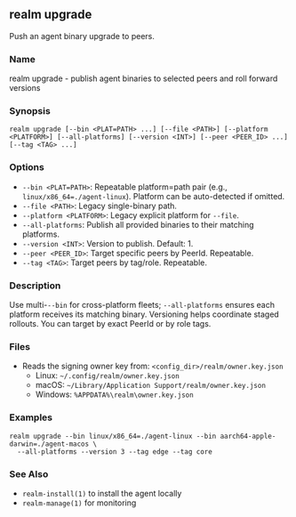 ## realm upgrade

Push an agent binary upgrade to peers.

### Name

realm upgrade - publish agent binaries to selected peers and roll forward versions

### Synopsis

```
realm upgrade [--bin <PLAT=PATH> ...] [--file <PATH>] [--platform <PLATFORM>] [--all-platforms] [--version <INT>] [--peer <PEER_ID> ...] [--tag <TAG> ...]
```

### Options

- `--bin <PLAT=PATH>`: Repeatable platform=path pair (e.g., `linux/x86_64=./agent-linux`). Platform can be auto-detected if omitted.
- `--file <PATH>`: Legacy single-binary path.
- `--platform <PLATFORM>`: Legacy explicit platform for `--file`.
- `--all-platforms`: Publish all provided binaries to their matching platforms.
- `--version <INT>`: Version to publish. Default: 1.
- `--peer <PEER_ID>`: Target specific peers by PeerId. Repeatable.
- `--tag <TAG>`: Target peers by tag/role. Repeatable.

### Description

Use multi-`--bin` for cross-platform fleets; `--all-platforms` ensures each platform receives its matching binary. Versioning helps coordinate staged rollouts. You can target by exact PeerId or by role tags.

### Files

- Reads the signing owner key from: `<config_dir>/realm/owner.key.json`
  - Linux: `~/.config/realm/owner.key.json`
  - macOS: `~/Library/Application Support/realm/owner.key.json`
  - Windows: `%APPDATA%\realm\owner.key.json`

### Examples

```
realm upgrade --bin linux/x86_64=./agent-linux --bin aarch64-apple-darwin=./agent-macos \
  --all-platforms --version 3 --tag edge --tag core
```

### See Also

- `realm-install(1)` to install the agent locally
- `realm-manage(1)` for monitoring

